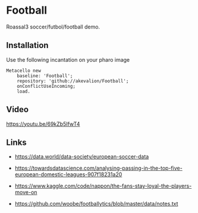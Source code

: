 # Football

Roassal3 soccer/futbol/football demo.

## Installation
 
Use the following incantation on your pharo image

```st
Metacello new
	baseline: 'Football';
	repository: 'github://akevalion/Football';
	onConflictUseIncoming;
	load.
```

## Video
https://youtu.be/69kZb5IfwT4

## Links
- https://data.world/data-society/european-soccer-data

- https://towardsdatascience.com/analysing-passing-in-the-top-five-european-domestic-leagues-907f18231a20

- https://www.kaggle.com/code/nappon/the-fans-stay-loyal-the-players-move-on

- https://github.com/woobe/footballytics/blob/master/data/notes.txt
